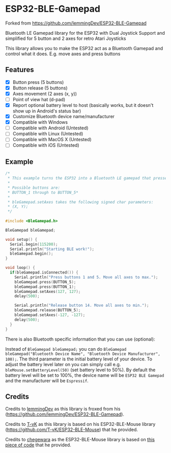 # ESP32-BLE-Gamepad
Forked from https://github.com/lemmingDev/ESP32-BLE-Gamepad

Bluetooth LE Gamepad library for the ESP32 with Dual Joystick Support and simplified for 5 button and 2 axes for retro Atari Joysticks

This library allows you to make the ESP32 act as a Bluetooth Gamepad and control what it does. E.g. move axes and press buttons

## Features

 - [x] Button press (5 buttons)
 - [x] Button release (5 buttons)
 - [x] Axes movement (2 axes (x, y)) 
 - [ ] Point of view hat (d-pad)
 - [x] Report optional battery level to host (basically works, but it doesn't show up in Android's status bar)
 - [x] Customize Bluetooth device name/manufacturer
 - [x] Compatible with Windows
 - [ ] Compatible with Android (Untested)
 - [ ] Compatible with Linux (Untested)
 - [ ] Compatible with MacOS X (Untested)
 - [ ] Compatible with iOS (Untested)

## Example

``` C++
/*
 * This example turns the ESP32 into a Bluetooth LE gamepad that presses buttons and moves axis
 * 
 * Possible buttons are:
 * BUTTON_1 through to BUTTON_5* 
 * 
 * bleGamepad.setAxes takes the following signed char parameters: 
 * (X, Y);
 */
 
#include <BleGamepad.h> 

BleGamepad bleGamepad;

void setup() {
  Serial.begin(115200);
  Serial.println("Starting BLE work!");
  bleGamepad.begin();
}

void loop() {
  if(bleGamepad.isConnected()) {
    Serial.println("Press buttons 1 and 5. Move all axes to max.");
    bleGamepad.press(BUTTON_5);
    bleGamepad.press(BUTTON_1);
    bleGamepad.setAxes(127, 127);
    delay(500);

    Serial.println("Release button 14. Move all axes to min.");
    bleGamepad.release(BUTTON_5);
    bleGamepad.setAxes(-127, -127);
    delay(500);
  }
}
```

There is also Bluetooth specific information that you can use (optional):

Instead of `BleGamepad bleGamepad;` you can do `BleGamepad bleGamepad("Bluetooth Device Name", "Bluetooth Device Manufacturer", 100);`.
The third parameter is the initial battery level of your device. To adjust the battery level later on you can simply call e.g.  `bleMouse.setBatteryLevel(50)` (set battery level to 50%).
By default the battery level will be set to 100%, the device name will be `ESP32 BLE Gamepad` and the manufacturer will be `Espressif`.


## Credits
Credits to [lemmingDev](https://github.com/lemmingDev) as this library is froxed from his (https://github.com/lemmingDev/ESP32-BLE-Gamepad).

Credits to [T-vK](https://github.com/T-vK) as this library is based on his ESP32-BLE-Mouse library (https://github.com/T-vK/ESP32-BLE-Mouse) that he provided.

Credits to [chegewara](https://github.com/chegewara) as the ESP32-BLE-Mouse library is based on [this piece of code](https://github.com/nkolban/esp32-snippets/issues/230#issuecomment-473135679) that he provided.
